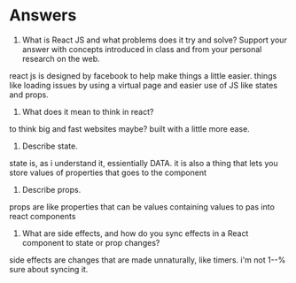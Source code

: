 # Answers

1. What is React JS and what problems does it try and solve? Support your answer with concepts introduced in class and from your personal research on the web.

react js is designed by facebook to help make things a little easier. things like loading issues by using a virtual page and easier use of JS like states and props.

1. What does it mean to think in react?

to think big and fast websites maybe? built with a little more ease.

1. Describe state.

state is, as i understand it, essientially DATA. it is also a thing that lets you store values of properties that goes to the component

1. Describe props.

props are like properties that can be values containing values to  pas into react components

1. What are side effects, and how do you sync effects in a React component to state or prop changes?

side effects are changes that are made unnaturally, like timers. i'm not 1--% sure about syncing it.
